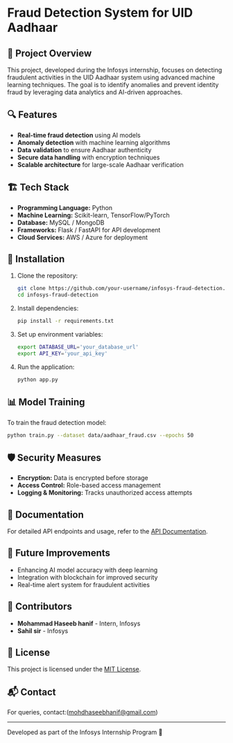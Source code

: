# Fraud Detection System for UID Aadhaar

## 📌 Project Overview
This project, developed during the Infosys internship, focuses on detecting fraudulent activities in the UID Aadhaar system using advanced machine learning techniques. The goal is to identify anomalies and prevent identity fraud by leveraging data analytics and AI-driven approaches.

## 🔍 Features
- **Real-time fraud detection** using AI models
- **Anomaly detection** with machine learning algorithms
- **Data validation** to ensure Aadhaar authenticity
- **Secure data handling** with encryption techniques
- **Scalable architecture** for large-scale Aadhaar verification

## 🏗️ Tech Stack
- **Programming Language:** Python
- **Machine Learning:** Scikit-learn, TensorFlow/PyTorch
- **Database:** MySQL / MongoDB
- **Frameworks:** Flask / FastAPI for API development
- **Cloud Services:** AWS / Azure for deployment

## 🚀 Installation
1. Clone the repository:
   ```sh
   git clone https://github.com/your-username/infosys-fraud-detection.git
   cd infosys-fraud-detection
   ```
2. Install dependencies:
   ```sh
   pip install -r requirements.txt
   ```
3. Set up environment variables:
   ```sh
   export DATABASE_URL='your_database_url'
   export API_KEY='your_api_key'
   ```
4. Run the application:
   ```sh
   python app.py
   ```

## 📊 Model Training
To train the fraud detection model:
```sh
python train.py --dataset data/aadhaar_fraud.csv --epochs 50
```

## 🛡️ Security Measures
- **Encryption:** Data is encrypted before storage
- **Access Control:** Role-based access management
- **Logging & Monitoring:** Tracks unauthorized access attempts

## 📖 Documentation
For detailed API endpoints and usage, refer to the [API Documentation](docs/API.md).

## 📌 Future Improvements
- Enhancing AI model accuracy with deep learning
- Integration with blockchain for improved security
- Real-time alert system for fraudulent activities

## 🤝 Contributors
- **Mohammad Haseeb hanif** - Intern, Infosys
- **Sahil sir** - Infosys

## 📜 License
This project is licensed under the [MIT License](LICENSE).

## 📬 Contact
For queries, contact:(mohdhaseebhanif@gmail.com)

---
Developed as part of the Infosys Internship Program 🚀
